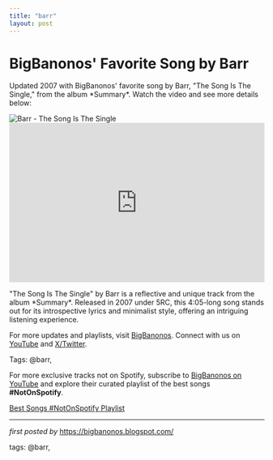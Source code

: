 ```yaml
---
title: "barr"
layout: post
---
```

<!-- Post Title -->
<h1 >BigBanonos' Favorite Song by Barr</h1> <!-- Introductory Text -->
<p >Updated 2007 with BigBanonos' favorite song by Barr, "The Song Is The Single," from the album *Summary*. Watch the video and see more details below:</p> <!-- Featured Image -->
<div > <img src="https://lh6.googleusercontent.com/proxy/I_gD3bBoyzxbmgajUvRtAxoSKLdsf0pMrfbV169NnPA06ACYjRM1bEAW11KMxS8rhHgwv7gokk2-PIkWCAp0J7M" alt="Barr - The Song Is The Single" />
</div> <!-- YouTube Video Embed -->
<div > <iframe width="100%" height="315" src="https://www.youtube.com/embed/uHqx4JnSH2A" title="BARR The Song is the Single" frameborder="0" allow="accelerometer; autoplay; clipboard-write; encrypted-media; gyroscope; picture-in-picture; web-share" referrerpolicy="strict-origin-when-cross-origin" allowfullscreen></iframe>
</div> <!-- Song Information -->
<div > <p>"The Song Is The Single" by Barr is a reflective and unique track from the album *Summary*. Released in 2007 under 5RC, this 4:05-long song stands out for its introspective lyrics and minimalist style, offering an intriguing listening experience.</p>
</div> <!-- Footer Links -->
<div > <p>For more updates and playlists, visit <a href="https://bigbanonos.blogspot.com/" target="_blank">BigBanonos</a>. Connect with us on <a href="https://www.youtube.com/@BigBanonos" target="_blank">YouTube</a> and <a href="https://x.com/bigbanonos" target="_blank">X/Twitter</a>.</p>
</div> <!-- Tags -->
<p >Tags: @barr,</p>


<!--Subscribe and Playlist Links-->
<div>
    <p>For more exclusive tracks not on Spotify, subscribe to <a href="https://www.youtube.com/@BigBanonos" target="_blank">BigBanonos on YouTube</a> and explore their curated playlist of the best songs <strong>#NotOnSpotify</strong>.</p>
    <p><a href="https://www.youtube.com/playlist?list=PLtuNtuTatqI0kFahUCbtbfenC_ET5O_tr" target="_blank">Best Songs #NotOnSpotify Playlist<br /></a></p></div>

<hr />

<p><em>first posted by</em> <a href="https://bigbanonos.blogspot.com/" rel="noopener" target="_new">https://bigbanonos.blogspot.com/</a></p>

<p>tags: @barr,</p>
